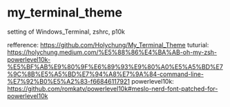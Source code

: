 # my_terminal_theme
setting of Windows_Terminal, zshrc, p10k 

refference: https://github.com/Holychung/My_Terminal_Theme
tuturial: https://holychung.medium.com/%E5%88%86%E4%BA%AB-oh-my-zsh-powerlevel10k-%E5%BF%AB%E9%80%9F%E6%89%93%E9%80%A0%E5%A5%BD%E7%9C%8B%E5%A5%BD%E7%94%A8%E7%9A%84-command-line-%E7%92%B0%E5%A2%83-f66846117921
powerlevel10k: https://github.com/romkatv/powerlevel10k#meslo-nerd-font-patched-for-powerlevel10k
